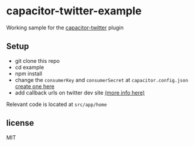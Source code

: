 # capacitor-twitter-example

Working sample for the [capacitor-twitter](https://github.com/capacitor-community/twitter) plugin

## Setup

- git clone this repo
- cd example
- npm install
- change the `consumerKey` and `consumerSecret` at `capacitor.config.json` [create one here](https://developer.twitter.com)
- add callback urls on twitter dev site [(more info here)](https://github.com/capacitor-community/twitter)

Relevant code is located at `src/app/home`

## license

MIT
